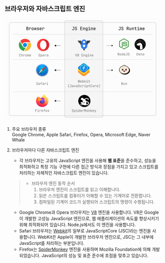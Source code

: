 ## 브라우저와 자바스크립트 엔진

![alt text](./img/2/image.png)

1. 주요 브라우저 종류  
  Google Chrome, Apple Safari, Firefox, Opera, Microsoft Edge, Naver Whale

2. 브라우저마다 다른 자바스크립트 엔진  
   - 각 브라우저는 고유의 JavaScript 엔진을 사용해 **웹 표준**을 준수하고, 성능을 최적화하고 특정 기능 구현에 다른 접근 방식과 장점을 가지고 있고 스크립트를 처리하는 자체적인 자바스크립트 엔진이 있습니다.  
 
   > - 브라우저 엔진 동작 순서  
   >    1. 브라우저 엔진이 스크립트를 읽고 이해합니다.  
   >    2. 읽은 스크립트를 컴퓨터가 이해할 수 있는 기계어로 전환합니다.  
   >    3. 컴파일된 기계어 코드가 실행되어 스크립트의 명령이 수행됩니다.

   - Google Chrome과 Opera 브라우저는 [V8](https://v8.dev/) 엔진을 사용합니다. V8은 Google이 개발한 고성능 JavaScript 엔진으로, 웹 애플리케이션의 속도를 향상시키기 위해 최적화되어 있습니다. Node.js에서도 이 엔진을 사용합니다.
   - Safari 브라우저는 [Webkit](https://developer.mozilla.org/ko/docs/Glossary/WebKit)의 일부로 JavaScriptCore (JSC)라는 엔진을 사용합니다. WebKit은 Apple이 개발한 브라우저 엔진으로, JSC는 그 내부에 JavaScript를 처리하는 부분입니다.
   - Firefox는 [SpiderMonkey](https://spidermonkey.dev/) 엔진을 사용하며 Mozilla Foundation에 의해 개발되었습니다. JavaScript의 성능 및 표준 준수에 초점을 맞추고 있습니다.
